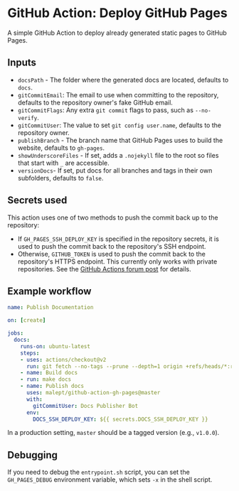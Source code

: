 # GitHub Action: Deploy GitHub Pages

A simple GitHub Action to deploy already generated static pages to GitHub Pages.

## Inputs

* `docsPath` - The folder where the generated docs are located, defaults to `docs`.
* `gitCommitEmail`: The email to use when committing to the repository, defaults to the repository
  owner's fake GitHub email.
* `gitCommitFlags`: Any extra `git commit` flags to pass, such as `--no-verify`.
* `gitCommitUser`: The value to set `git config user.name`, defaults to the repository owner.
* `publishBranch` - The branch name that GitHub Pages uses to build the website, defaults
  to `gh-pages`.
* `showUnderscoreFiles` - If set, adds a `.nojekyll` file to the root so files that start with
  `_` are accessible.
* `versionDocs`- If set, put docs for all branches and tags in their own subfolders, defaults
  to `false`.

## Secrets used

This action uses one of two methods to push the commit back up to the repository:

* If `GH_PAGES_SSH_DEPLOY_KEY` is specified in the repository secrets, it is used to push the
  commit back to the repository's SSH endpoint.
* Otherwise, `GITHUB_TOKEN` is used to push the commit back to the repository's HTTPS endpoint. This
  currently only works with private repositories. See the [GitHub Actions forum post](https://github.community/t5/GitHub-Actions/Github-action-not-triggering-gh-pages-upon-push/td-p/26869) for details.

## Example workflow

```yaml
name: Publish Documentation

on: [create]

jobs:
  docs:
    runs-on: ubuntu-latest
    steps:
    - uses: actions/checkout@v2
      run: git fetch --no-tags --prune --depth=1 origin +refs/heads/*:refs/remotes/origin/*
    - name: Build docs
    - run: make docs
    - name: Publish docs
      uses: malept/github-action-gh-pages@master
      with:
        gitCommitUser: Docs Publisher Bot
      env:
        DOCS_SSH_DEPLOY_KEY: ${{ secrets.DOCS_SSH_DEPLOY_KEY }}
```

In a production setting, `master` should be a tagged version (e.g., `v1.0.0`).

## Debugging

If you need to debug the `entrypoint.sh` script, you can set the `GH_PAGES_DEBUG` environment
variable, which sets `-x` in the shell script.
